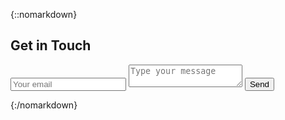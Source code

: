 {::nomarkdown}

<div id="contact">
        <h2>Get in Touch</h2>
        <div id="contact-form">
                <form action="https://formspree.io/f/moqyeqjq" method="POST">
                <input type="hidden" name="_subject" value="Contact request from personal website" />
                <input type="email" name="_replyto" placeholder="Your email" required>
                <textarea name="message" placeholder="Type your message" required></textarea>
                <button type="submit">Send</button>
            </form>
        </div>
    </div>

{:/nomarkdown}
